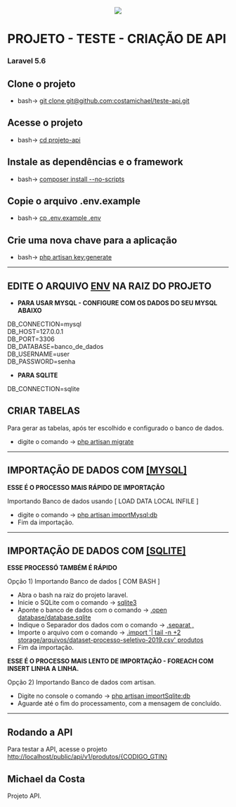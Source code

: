 <p align="center"><img src="https://laravel.com/assets/img/components/logo-laravel.svg"></p>

<p align="center">
<h1>PROJETO - TESTE - CRIAÇÃO DE API</h1>
<h3>Laravel 5.6</h3>
</p>

## Clone o projeto
- bash-> [git clone git@github.com:costamichael/teste-api.git](#) 

## Acesse o projeto
- bash-> [cd projeto-api](#)

## Instale as dependências e o framework
- bash-> [composer install --no-scripts](#)

## Copie o arquivo .env.example
- bash-> [cp .env.example .env](#)

## Crie uma nova chave para a aplicação
- bash-> [php artisan key:generate](#)

-----

## EDITE O ARQUIVO [ENV](#) NA RAIZ DO PROJETO

- **PARA USAR MYSQL - CONFIGURE COM OS DADOS DO SEU MYSQL ABAIXO** <br>

DB_CONNECTION=mysql <br>
DB_HOST=127.0.0.1 <br>
DB_PORT=3306 <br>
DB_DATABASE=banco_de_dados <br>
DB_USERNAME=user <br>
DB_PASSWORD=senha <br>

- **PARA SQLITE** <br>

DB_CONNECTION=sqlite <br>

## CRIAR TABELAS

Para gerar as tabelas, após ter escolhido e configurado o banco de dados.
- digite o comando -> [php artisan migrate](#)

------

## IMPORTAÇÃO DE DADOS COM [[MYSQL]](#)
 **ESSE É O PROCESSO MAIS RÁPIDO DE IMPORTAÇÃO**

Importando Banco de dados usando [ LOAD DATA LOCAL INFILE ]

- digite o comando -> [php artisan importMysql:db](#)
- Fim da importação.

------

## IMPORTAÇÃO DE DADOS COM [[SQLITE]](#)
 **ESSE PROCESSÓ TAMBÉM É RÁPIDO**

Opção 1) Importando Banco de dados [ COM BASH ]

- Abra o bash na raiz do projeto laravel.
- Inicie o SQLite com o comando -> [sqlite3](#)
- Aponte o banco de dados com o comando -> [.open database/database.sqlite](#)
- Indique o Separador dos dados com o comando -> [.separat ,](#)
- Importe o arquivo com o comando -> [.import '| tail -n +2 storage/arquivos/dataset-processo-seletivo-2019.csv' produtos](#)
- Fim da importação.

 **ESSE É O PROCESSO MAIS LENTO DE IMPORTAÇÃO - FOREACH COM INSERT LINHA A LINHA.**
 
 Opção 2) Importando Banco de dados com artisan.
- Digite no console o comando -> [php artisan importSqlite:db](#)
- Aguarde até o fim do processamento, com a mensagem de concluído.
------
## Rodando a API

Para testar a API, acesse o projeto [http://localhost/public/api/v1/produtos/{CODIGO_GTIN}](#)

## Michael da Costa

Projeto API.

